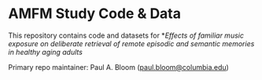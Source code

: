 # AMFM Study Code & Data

This repository contains code and datasets for **Effects of familiar music exposure on deliberate retrieval of remote episodic and semantic memories in healthy aging adults*

Primary repo maintainer: Paul A. Bloom (paul.bloom@columbia.edu)
